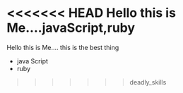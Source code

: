 <<<<<<< HEAD
Hello this is Me....javaScript,ruby
=======
Hello this is Me....
this is the best thing
* java Script
* ruby
>>>>>>> deadly_skills
